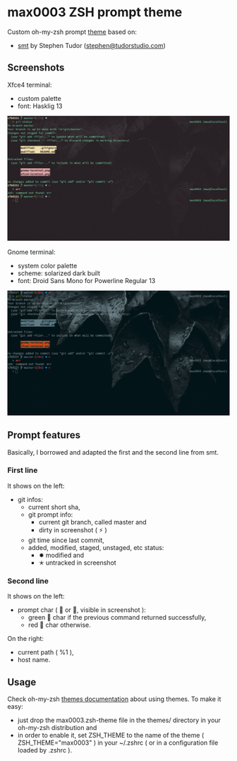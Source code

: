 # max0003 ZSH prompt theme

Custom oh-my-zsh prompt [theme](https://github.com/max-devjs/max0003) based on:

- [smt](https://github.com/robbyrussell/oh-my-zsh/wiki/themes#smt) by Stephen 
Tudor ([stephen@tudorstudio.com](stephen@tudorstudio.com))

## Screenshots

Xfce4 terminal:

* custom palette
* font: Hasklig 13

<img alt="max0003 zsh prompt" width="600"
src="xfce4-terminal.png">

Gnome terminal:

* system color palette
* scheme: solarized dark built
* font: Droid Sans Mono for Powerline Regular 13

<img alt="max0003 zsh prompt" width="600"
src="gnome-terminal.png">

## Prompt features

Basically, I borrowed and adapted the first and the second line from smt.

### First line
It shows on the left:

* git infos:
  * current short sha,
  * git prompt info:
    * current git branch, called master and
    * dirty in screenshot ( ⚡ )
  * git time since last commit,
  * added, modified, staged, unstaged, etc status:
    * ✹ modified and
    * ✭ untracked in screenshot

### Second line
It shows on the left:

* prompt char (  or , visible in screenshot ):
  * green  char if the previous command returned successfully,
  * red  char otherwise.

On the right:

* current path ( %1 ),
* host name.

## Usage

Check oh-my-zsh [themes documentation](https://github.com/robbyrussell/oh-my-zsh/wiki/themes) 
about using themes. To make it easy:

* just drop the max0003.zsh-theme file in the themes/ directory in your 
oh-my-zsh distribution and
* in order to enable it, set ZSH_THEME to the name of the theme 
( ZSH_THEME="max0003" ) in your ~/.zshrc ( or in a configuration file loaded by 
.zshrc ).